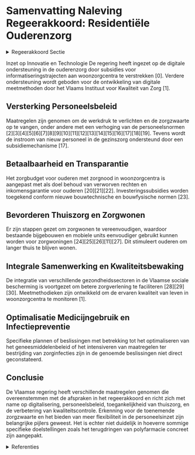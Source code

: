 # Samenvatting Naleving Regeerakkoord: Residentiële Ouderenzorg

<details>
        <summary>Regeerakkoord Sectie </summary>
        <p>1.2.4.2 Pijler 4: Residentiële ouderenzorg We zetten verder in op het zo lang mogelijk thuis of in de buurt kunnen blijven wonen met aangepaste zorg, infrastructuur en technologische innovaties. De Vlaamse regering zal ook verder investeren in kwali-teitsvolle en betaalbare woonzorgcentra, waarbij we de extra middelen prioritair inzetten voor het opvangen van de stij-gende zorgzwaarte en de verlichting van de werkdruk voor het zorgpersoneel, door in het kader van de evolutie rond de aange-paste personeelsnormen alvast in te zetten op een versnelde omzetting van ROB naar RVT. We houden de kostprijs onder controle door voorzieningen te stimuleren om de extra middelen aan te wenden voor zowel extra personeel als een verlaging van de dagprijs. Hierbij moet o.a. rekening gehouden worden met wat allemaal in de dagprijs is inbegrepen en dit op een trans-parante manier voor (potentiële) bewoners. We stappen af van een medisch model en evolueren naar een echte woon- en leef-gemeenschap. Parallel met voormeld traject van opwaar-dering van de financiering naar RVT, dient werk gemaakt te worden van de voorberei-ding van de invoering van een persoons-volgend systeem met zorgtickets in de ouderenzorg. In het eerste jaar van de regeerperiode werken we een stappenplan uit voor de ontwikkeling van de noodzake-lijke bouwstenen en de implementatie van nieuwe regelgeving, met als streefdoel de opstart van pilootprojecten PVF ouderen-zorg in 2023-2024. Dit impliceert ook een voorbereiding van de financiering van de gezinszorg en aanvullende thuiszorg in de richting van een persoonsvolgend systeem met zorgtickets. De pilootprojecten omvatten ook het uittesten van concepten voor de (gedeeltelijke) toekenning van zorgtickets in de vorm van een cash-budget met het oog op het gebruik van erkende zorg, evenals een kleinschalige woonvorm voor senioren met zorgnoden. De welzijnsverenigingen krijgen de moge-lijkheid om aan de hand van deze nieuwe structuur performanter te worden. De steden en gemeenten blijven de doelstel-lingen en de activiteiten van deze welzijns-vereniging bepalen door een gegarandeerd meerderheidsaandeel en strategisch zeggenschap. Private partners kunnen toetreden tot deze structuur. De huidige VSB-regelgeving is de verderzet-ting van de vroegere federale wetgeving, we slanken deze af en houden hierbij rekening met administratieve lastenverlagingen voor voorzieningen. We evolueren naar een financiering van de ouderenzorg die gebaseerd wordt op het nieuwe inschalingsinstrument BelRAI. Hierdoor worden verbindingen met andere sectoren mogelijk en zetten we verdere stappen naar de afstemming van het woon-zorgcentrum met andere sectoren (GGZ, VAPH, gezinszorg, revalidatie, enzovoort). We zetten een halt op de verkokering en gaan voor integrale samenwerking. We zetten volop in op innovatie en techno-logie om het woonzorgpersoneel te kunnen ondersteunen in hun dagelijkse zorg- en ondersteuningstaak. Zoveel mogelijk wordt administratie verlaagd door automatische gegevensdeling. Deze gegevens worden digitaal geïntegreerd in een individueel zorg- en ondersteuningsplan dat met de bewoner mee beweegt indien een andere vorm van ondersteuning nodig is. Er is een tekort aan verpleeg- en zorg-kundigen. We onderzoeken daarom welke nieuwe profielen kunnen worden ingeschakeld in de residentiële ouderenzorg. Een woonzorg-centrum is een thuisvervangend milieu waar niet alleen aandacht moet gaan naar zorg, maar ook naar het creëren van een thuis-gevoel en een voldoende hoge levenskwaliteit. We geven uitvoering aan de reeds goed-gekeurde hervorming van het bovennorm-personeel. We maken werk van een geactualiseerd ouderenbeleidsplan voor de komende regeerperiode, hierbij leggen we specifieke klemtonen op bestrijding van eenzaamheid bij ouderen met specifieke aandacht voor intergenerationele samenwerking en maken we ook werk van een specifieke beleids-focus voor dementie. We blijven de nieuwe beleidsinitiatieven rond personen met jongdementie opvolgen en de hulpvragen in kaart brengen, waarbij we de RVT-plaatsen met bijkomende erkenning jongdementie optimaal benutten voor personen die niet meer in de thuissitu-atie kunnen blijven. Zowel in de thuiszorg als de residentiële ouderenzorg wordt het geneesmiddelenbe-leid geoptimaliseerd en wordt de overcon-sumptie van geneesmiddelen, in het bijzonder met betrekking tot antibiotica, slaapmiddelen, antidepressiva en anti-psychotica, verder teruggedrongen. We bestrijden polymedicatie. We hebben aandacht voor specifieke thema’s zoals ondervoeding en valpreventie. Voor de residentiële ouderenzorg worden de maat-regelen ter bestrijding van zorginfecties of nosocomiale infecties geïntensifieerd. De zorginspectie en de administratie bevoegd voor erkenning en financiering, maken bij het uitoefenen van toezicht op de kwaliteit van de zorg en hulpverlening en de handhaving ervan systematisch en op consis-tente manier gebruik van de kwaliteits-indicatoren zoals ontwikkeld door het VIKZ. Via tevredenheidsmetingen worden ook de bewoners bevraagd naar hun welzijn in de voorziening. We maken de Woonzorglijn beter bekend als informatie- en klachtenkanaal. Een transparante sectorspecifieke boek-houding wordt ingevoerd, met respect voor de diversiteit in juridische organisatie-statuten, de schaalgrootte van het woonzorg-centrum en hieraan gekoppelde wettelijke kaders en, daarbij aansluitend, het onder-scheid tussen woon-, leef- en zorgkost in de boekhouding te bewerkstelligen </p>
        </details> 

Inzet op Innovatie en Technologie
De regering heeft ingezet op de digitale ondersteuning in de ouderenzorg door subsidies voor informatiseringstrajecten aan woonzorgcentra te verstrekken \[0\]. Verdere ondersteuning wordt geboden voor de ontwikkeling van digitale meetmethoden door het Vlaams Instituut voor Kwaliteit van Zorg \[1\].

## Versterking Personeelsbeleid
Maatregelen zijn genomen om de werkdruk te verlichten en de zorgzwaarte op te vangen, onder andere met een verhoging van de personeelsnormen \[2\]\[3\]\[4\]\[5\]\[6\]\[7\]\[8\]\[9\]\[10\]\[11\]\[12\]\[13\]\[14\]\[15\]\[16\]\[17\]\[18\]\[19\]. Tevens wordt de instroom van nieuw personeel in de gezinszorg ondersteund door een subsidiemechanisme \[17\].

## Betaalbaarheid en Transparantie
Het zorgbudget voor ouderen met zorgnood in woonzorgcentra is aangepast met als doel behoud van verworven rechten en inkomensgarantie voor ouderen \[20\]\[21\]\[22\]. Investeringssubsidies worden toegekend conform nieuwe bouwtechnische en bouwfysische normen \[23\].

## Bevorderen Thuiszorg en Zorgwonen
Er zijn stappen gezet om zorgwonen te vereenvoudigen, waardoor bestaande bijgebouwen en mobiele units eenvoudiger gebruikt kunnen worden voor zorgwoningen \[24\]\[25\]\[26\]\[11\]\[27\]. Dit stimuleert ouderen om langer thuis te blijven wonen.

## Integrale Samenwerking en Kwaliteitsbewaking
De integratie van verschillende gezondheidssectoren in de Vlaamse sociale bescherming is voortgezet om betere zorgverlening te faciliteren \[28\]\[29\]\[30\]. Meetmethodieken zijn ontwikkeld om de ervaren kwaliteit van leven in woonzorgcentra te monitoren \[1\].

## Optimalisatie Medicijngebruik en Infectiepreventie
Specifieke plannen of beslissingen met betrekking tot het optimaliseren van het geneesmiddelenbeleid of het intensiveren van maatregelen ter bestrijding van zorginfecties zijn in de genoemde beslissingen niet direct geconstateerd.

## Conclusie
De Vlaamse regering heeft verschillende maatregelen genomen die overeenstemmen met de afspraken in het regeerakkoord en richt zich met name op digitalisering, personeelsbeleid, toegankelijkheid van thuiszorg, en de verbetering van kwaliteitscontrole. Erkenning voor de toenemende zorgzwaarte en het bieden van meer flexibiliteit in de personeelsinzet zijn belangrijke pijlers geweest. Het is echter niet duidelijk in hoeverre sommige specifieke doelstellingen zoals het terugdringen van polyfarmacie concreet zijn aangepakt.

<details>
        <summary> Referenties</summary>
        **[\[0\]](http://themis.vlaanderen.be/id/resource/0e91d630-492c-11ec-94bb-99a9d1e168fe)** : **(2019-11-08)** Informatiseringstrajecten residentiële ouderenzorg: uitbetaling subsidieschijven Ontwerpbesluit van de Vlaamse Regering tot wijziging van het besluit van de Vlaamse Regering van 24 november 2017 tot t... 

**[\[1\]](http://themis.vlaanderen.be/id/nieuwsbrief-info/6358F8451EA6B745D23CC8C4)** : **(2022-10-28)** Plan Vlaamse Veerkracht: subsidie meetmethodiek woonkwaliteit woonzorgcentra Vlaams Instituut voor Kwaliteit van Zorg (VIKZ) en Vlaamse Ouderenraad: subsidie meetmethodiek woonkwaliteit Ontwerpbesluit... 

**[\[2\]](http://themis.vlaanderen.be/id/nieuwsbrief-info/60D5817C364ED9000800049F)** : **(2021-06-25)** Vlaams intersectoraal akkoord (VIA6): maatregelen kwaliteit ouderenzorg Voorontwerp van besluit van de Vlaamse Regering tot wijziging van het besluit van de Vlaamse Regering van 30 november 2018 houde... 

**[\[3\]](http://themis.vlaanderen.be/id/nieuwsbericht/6581AE8CE2E2C9E5814C232A)** : **(2023-12-22)** Herverdeling provisioneel krediet: versterking ouderenzorgbeleid Ontwerpbesluit van de Vlaamse Regering tot herverdeling vanuit een provisioneel krediet van de Vlaamse Gemeenschap voor het begrotingsj... 

**[\[4\]](http://themis.vlaanderen.be/id/resource/d83a3bd0-4927-11ec-94bb-99a9d1e168fe)** : **(2020-07-17)** COVID-19: financiering ouderenzorg Ontwerpbesluit van de Vlaamse Regering tot wijziging van het besluit van de Vlaamse Regering van 24 april 2020 tot bepaling van een aantal maatregelen ter ondersteun... 

**[\[5\]](http://themis.vlaanderen.be/id/nieuwsbrief-info/61B859A1364ED900090010C6)** : **(2021-12-17)** Plan Vlaamse Veerkracht: financiering kwaliteitskader voor ventilatie in woonzorgcentra A. Inzetten op kwaliteit en good governance van WZC en vooruitschuif nieuw beleid B. Financiering van een kwalit... 

**[\[6\]](http://themis.vlaanderen.be/id/resource/cf039cd0-4929-11ec-94bb-99a9d1e168fe)** : **(2020-04-24)** Wijzigingen berekening basistegemoetkoming zorg in woonzorgcentra, centra voor kortverblijf en centra voor dagverzorging Voorontwerp van besluit van de Vlaamse Regering tot wijziging van het besluit v... 

**[\[7\]](http://themis.vlaanderen.be/id/nieuwsbrief-info/629883152071A7D754F18461)** : **(2022-06-03)** Ondersteuning woonzorgcentra, centra voor kortverblijf, centra voor dagverzorging en centra voor dagopvang na coronacrisis Kwaliteit en good governance van woonzorgcentra Ontwerpbesluit van de Vlaamse... 

**[\[8\]](http://themis.vlaanderen.be/id/nieuwsbrief-info/60D2E5C3364ED90008000321)** : **(2021-06-25)** COVID-19: financiering ouderenzorg Ontwerpbesluit van de Vlaamse Regering tot bepaling van een aantal maatregelen ter ondersteuning van de woonzorgcentra, de centra voor kortverblijf, de centra voor d... 

**[\[9\]](http://themis.vlaanderen.be/id/resource/57401620-4928-11ec-94bb-99a9d1e168fe)** : **(2020-07-10)** Bijkomende erkenning woonzorgcentra Voorontwerp van besluit van de Vlaamse Regering tot wijziging van artikel 7 van het besluit van de Vlaamse Regering van 15 april 2016 houdende de toekenning en de e... 

**[\[10\]](http://themis.vlaanderen.be/id/resource/a804b740-8a79-11ec-b92e-970acd8c80b9)** : **(2020-06-05)** Bijkomende erkenning woonzorgcentra Voorontwerp van besluit van de Vlaamse Regering tot wijziging van artikel 7 van het besluit van de Vlaamse Regering van 15 april 2016 houdende de toekenning en de e... 

**[\[11\]](http://themis.vlaanderen.be/id/nieuwsbrief-info/60C895EE364ED900080003D2)** : **(2021-06-18)** Uitbreiding toepassingsgebied zorgwonen met bijgebouwen en mobiele units: wijzigingsdecreet Vlaamse Codex Ruimtelijke Ordening Bekrachtiging en afkondiging van het decreet tot wijziging van de Vlaamse... 

**[\[12\]](http://themis.vlaanderen.be/id/nieuwsbrief-info/61B85379364ED90009000FEF)** : **(2021-12-17)** VIA6: uitvoering maatregelen Voorontwerp van besluit van de Vlaamse Regering tot wijziging van het besluit van de Vlaamse Regering van 28 juni 2019 betreffende de programmatie, de erkenningsvoorwaarde... 

**[\[13\]](http://themis.vlaanderen.be/id/nieuwsbrief-info/62C3F9288E6C4430A88977B1)** : **(2022-07-08)** Bijkomende flexibiliteit personeelsinzet woonzorgcentra en centra kortverblijf: wijzigingsbesluit Voorontwerp van besluit van de Vlaamse Regering tot wijziging van het besluit van de Vlaamse Regering ... 

**[\[14\]](http://themis.vlaanderen.be/id/nieuwsbrief-info/6201466BD5F0FAFA87AFAC3D)** : **(2022-02-11)** VIA6: uitvoering maatregelen Ontwerpbesluit van de Vlaamse Regering tot wijziging van het besluit van de Vlaamse Regering van 28 juni 2019 betreffende de programmatie, de erkenningsvoorwaarden en de s... 

**[\[15\]](http://themis.vlaanderen.be/id/nieuwsbericht/651AD3C051A2D987E57E30D2)** : **(2023-10-06)** Verlenging bijkomende maatregelen flexibiliteit financiering personeelsinzet woonzorgcentra en centra voor kortverblijf: wijzigingsbesluit Ontwerpbesluit van de Vlaamse Regering tot wijziging van dive... 

**[\[16\]](http://themis.vlaanderen.be/id/nieuwsbericht/64A2F5292D77B42474D4F1DC)** : **(2023-07-07)** Uitvoering VIA-6 in private geregionaliseerde zorgsectoren: verbeteren arbeidsvoorwaarden Ontwerpbesluit van de Vlaamse Regering tot uitvoering van deel III van luik III van het zesde Vlaams Intersect... 

**[\[17\]](http://themis.vlaanderen.be/id/nieuwsbericht/6492AD0E2D77B42474D4D9BB)** : **(2023-06-23)** Instroom personeel gezinszorg: subsidiemechanisme Voorontwerp van besluit van de Vlaamse Regering tot wijziging van het besluit van de Vlaamse Regering van 28 juni 2019 betreffende de programmatie, de... 

**[\[18\]](http://themis.vlaanderen.be/id/nieuwsbrief-info/62B171B94ABF604F15C22396)** : **(2022-06-24)** Bouwtechnische en bouwfysische normen algemeen welzijnswerk: wijzigingsbesluit Voorontwerp van besluit van de Vlaamse Regering tot wijziging van het besluit van de Vlaamse Regering van 10 september 20... 

**[\[19\]](http://themis.vlaanderen.be/id/nieuwsbericht/643FADBECA1CB15B58CF46F4)** : **(2023-04-21)** Overnamereglementering revalidatievoorzieningen: wijzigingsbesluit Voorontwerp van besluit van de Vlaamse Regering tot wijziging van de regelgeving over de Vlaamse sociale bescherming en de overnamere... 

**[\[20\]](http://themis.vlaanderen.be/id/nieuwsbericht/63DA26B32E929B312AB5C5E1)** : **(2023-02-03)** Zorgbudget voor ouderen met een zorgnood in een woonzorgcentrum: wijzigingsbesluit Ontwerpbesluit van de Vlaamse Regering tot wijziging van het besluit van de Vlaamse Regering van 30 november 2018 hou... 

**[\[21\]](http://themis.vlaanderen.be/id/nieuwsbericht/641AC19C3335D329E25ED72A)** : **(2023-03-24)** Zorgbudget voor ouderen met een zorgnood in een woonzorgcentrum: wijzigingsbesluit Ontwerpbesluit van de Vlaamse Regering tot wijziging van het besluit van de Vlaamse Regering van 30 november 2018 hou... 

**[\[22\]](http://themis.vlaanderen.be/id/nieuwsbrief-info/639839A2C2B90D4571CF86FD)** : **(2022-12-16)** Zorgbudget voor ouderen met een zorgnood Voorontwerp van besluit van de Vlaamse Regering tot wijziging van het besluit van de Vlaamse Regering van 30 november 2018 houdende de uitvoering van het decre... 

**[\[23\]](http://themis.vlaanderen.be/id/resource/95fc15f0-492b-11ec-94bb-99a9d1e168fe)** : **(2019-12-13)** Vaststelling investeringssubsidie en de bouwtechnische en bouwfysische normen woonzorgvoorzieningen   In het kader van het nieuwe woonzorgdecreet en het daarbij horende uitvoeringsbesluit wordt het Vl... 

**[\[24\]](http://themis.vlaanderen.be/id/resource/95b450d0-4926-11ec-94bb-99a9d1e168fe)** : **(2020-11-27)** Uitbreiding mogelijkheid zorgwonen: wijziging Vlaamse Codex Ruimtelijke Ordening Voorontwerp van decreet tot wijziging van de Vlaamse Codex Ruimtelijke Ordening van 15 mei 2009 wat betreft zorgwonen  ... 

**[\[25\]](http://themis.vlaanderen.be/id/resource/d797e8b0-4924-11ec-94bb-99a9d1e168fe)** : **(2021-02-26)** Uitbreiding toepassingsgebied zorgwonen met bijgebouwen en mobiele units: wijziging Vlaamse Codex Ruimtelijke Ordening Voorontwerp van decreet tot wijziging van de Vlaamse Codex Ruimtelijke Ordening v... 

**[\[26\]](http://themis.vlaanderen.be/id/nieuwsbrief-info/607EE4F5364ED900080004C6)** : **(2021-04-23)** Uitbreiding toepassingsgebied zorgwonen met bijgebouwen en mobiele units: wijziging Vlaamse Codex Ruimtelijke Ordening Ontwerpdecreet tot wijziging van de Vlaamse Codex Ruimtelijke Ordening van 15 mei... 

**[\[27\]](http://themis.vlaanderen.be/id/nieuwsbrief-info/60F13170364ED900080017B4)** : **(2021-07-16)** Inwerkingtreding decreet dat de Vlaamse Codex Ruimtelijke Ordening wijzigt wat betreft zorgwonen Voorontwerp van besluit van de Vlaamse Regering tot regeling van de inwerkingtreding van het decreet va... 

**[\[28\]](http://themis.vlaanderen.be/id/nieuwsbericht/64AD13A90592342F299DB836)** : **(2023-07-14)** Vlaamse sociale bescherming: integratie initiatieven beschut wonen, multidisciplinaire begeleidingsequipes palliatieve verzorging en rolstoeladviesteams Voorontwerp van besluit van de Vlaamse Regering... 

**[\[29\]](http://themis.vlaanderen.be/id/resource/d3da1210-8a7a-11ec-b92e-970acd8c80b9)** : **(2020-10-30)** Wijziging regelgeving in kader van Vlaamse sociale bescherming Voorontwerp van decreet tot wijziging van regelgeving in het kader van de Vlaamse sociale bescherming  De Vlaamse Regering hecht haar pri... 

**[\[30\]](http://themis.vlaanderen.be/id/nieuwsbericht/654B52A89DAB6626D11E625C)** : **(2023-11-10)** Vlaamse sociale bescherming: integratie initiatieven beschut wonen, multidisciplinaire begeleidingsequipes palliatieve verzorging en rolstoeladviesteams Ontwerpbesluit van de Vlaamse Regering tot wijz... 
        </details> 

